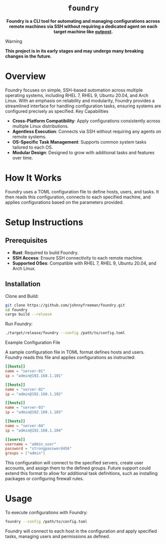 <div align="center">
  <h1><code>foundry</code></h1>

  <p><b>Foundry is a CLI tool for automating and managing configurations across remote machines via SSH without requiring a dedicated agent on each target machine like <a href="https://github.com/johnnyfreeman/outpost">outpost</a>.
</b></p>
</div>

> [!WARNING]
> **This project is in its early stages and may undergo many breaking changes in the future.**

# Overview

Foundry focuses on simple, SSH-based automation across multiple operating systems, including RHEL 7, RHEL 9, Ubuntu 20.04, and Arch Linux. With an emphasis on reliability and modularity, Foundry provides a streamlined interface for handling configuration tasks, ensuring systems are configured precisely as specified.
Key Capabilities

- **Cross-Platform Compatibility**: Apply configurations consistently across multiple Linux distributions.
- **Agentless Execution**: Connects via SSH without requiring any agents on remote systems.
- **OS-Specific Task Management**: Supports common system tasks tailored to each OS.
- **Modular Design**: Designed to grow with additional tasks and features over time.

# How It Works

Foundry uses a TOML configuration file to define hosts, users, and tasks. It then reads this configuration, connects to each specified machine, and applies configurations based on the parameters provided.

# Setup Instructions

## Prerequisites

- **Rust**: Required to build Foundry.
- **SSH Access**: Ensure SSH connectivity to each remote machine.
- **Supported OSes**: Compatible with RHEL 7, RHEL 9, Ubuntu 20.04, and Arch Linux.

## Installation

Clone and Build:

```sh
git clone https://github.com/johnnyfreeman/foundry.git
cd foundry
cargo build --release
```

Run Foundry:

```sh
./target/release/foundry --config /path/to/config.toml
```

Example Configuration File

A sample configuration file in TOML format defines hosts and users. Foundry reads this file and applies configurations as instructed:

```toml
[[hosts]]
name = "server-01"
ip = "admin@192.168.1.101"

[[hosts]]
name = "server-02"
ip = "admin@192.168.1.102"

[[hosts]]
name = "server-03"
ip = "admin@192.168.1.103"

[[hosts]]
name = "server-04"
ip = "admin@192.168.1.104"

[[users]]
username = "admin_user"
password = "strongpassword456"
groups = ["admin"]
```

This configuration will connect to the specified servers, create user accounts, and assign them to the defined groups. Future support could extend this format to allow for additional task definitions, such as installing packages or configuring firewall rules.

# Usage

To execute configurations with Foundry:

```sh
foundry --config /path/to/config.toml
```

Foundry will connect to each host in the configuration and apply specified tasks, managing users and permissions as defined.
